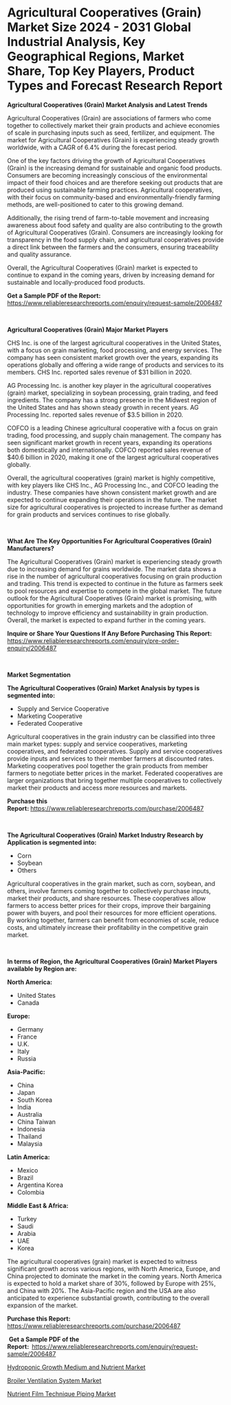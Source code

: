 <p><h1>Agricultural Cooperatives (Grain) Market Size 2024 - 2031 Global Industrial Analysis, Key Geographical Regions, Market Share, Top Key Players, Product Types and Forecast Research Report</h1></p><p><strong>Agricultural Cooperatives (Grain) Market Analysis and Latest Trends</strong></p>
<p><p>Agricultural Cooperatives (Grain) are associations of farmers who come together to collectively market their grain products and achieve economies of scale in purchasing inputs such as seed, fertilizer, and equipment. The market for Agricultural Cooperatives (Grain) is experiencing steady growth worldwide, with a CAGR of 6.4% during the forecast period.</p><p>One of the key factors driving the growth of Agricultural Cooperatives (Grain) is the increasing demand for sustainable and organic food products. Consumers are becoming increasingly conscious of the environmental impact of their food choices and are therefore seeking out products that are produced using sustainable farming practices. Agricultural cooperatives, with their focus on community-based and environmentally-friendly farming methods, are well-positioned to cater to this growing demand.</p><p>Additionally, the rising trend of farm-to-table movement and increasing awareness about food safety and quality are also contributing to the growth of Agricultural Cooperatives (Grain). Consumers are increasingly looking for transparency in the food supply chain, and agricultural cooperatives provide a direct link between the farmers and the consumers, ensuring traceability and quality assurance.</p><p>Overall, the Agricultural Cooperatives (Grain) market is expected to continue to expand in the coming years, driven by increasing demand for sustainable and locally-produced food products.</p></p>
<p><strong>Get a Sample PDF of the Report:&nbsp;</strong> <a href="https://www.reliableresearchreports.com/enquiry/request-sample/2006487">https://www.reliableresearchreports.com/enquiry/request-sample/2006487</a></p>
<p>&nbsp;</p>
<p><strong>Agricultural Cooperatives (Grain) Major Market Players</strong></p>
<p><p>CHS Inc. is one of the largest agricultural cooperatives in the United States, with a focus on grain marketing, food processing, and energy services. The company has seen consistent market growth over the years, expanding its operations globally and offering a wide range of products and services to its members. CHS Inc. reported sales revenue of $31 billion in 2020.</p><p>AG Processing Inc. is another key player in the agricultural cooperatives (grain) market, specializing in soybean processing, grain trading, and feed ingredients. The company has a strong presence in the Midwest region of the United States and has shown steady growth in recent years. AG Processing Inc. reported sales revenue of $3.5 billion in 2020.</p><p>COFCO is a leading Chinese agricultural cooperative with a focus on grain trading, food processing, and supply chain management. The company has seen significant market growth in recent years, expanding its operations both domestically and internationally. COFCO reported sales revenue of $40.6 billion in 2020, making it one of the largest agricultural cooperatives globally.</p><p>Overall, the agricultural cooperatives (grain) market is highly competitive, with key players like CHS Inc., AG Processing Inc., and COFCO leading the industry. These companies have shown consistent market growth and are expected to continue expanding their operations in the future. The market size for agricultural cooperatives is projected to increase further as demand for grain products and services continues to rise globally.</p></p>
<p>&nbsp;</p>
<p><strong>What Are The Key Opportunities For Agricultural Cooperatives (Grain) Manufacturers?</strong></p>
<p><p>The Agricultural Cooperatives (Grain) market is experiencing steady growth due to increasing demand for grains worldwide. The market data shows a rise in the number of agricultural cooperatives focusing on grain production and trading. This trend is expected to continue in the future as farmers seek to pool resources and expertise to compete in the global market. The future outlook for the Agricultural Cooperatives (Grain) market is promising, with opportunities for growth in emerging markets and the adoption of technology to improve efficiency and sustainability in grain production. Overall, the market is expected to expand further in the coming years.</p></p>
<p><strong>Inquire or Share Your Questions If Any Before Purchasing This Report:</strong> <a href="https://www.reliableresearchreports.com/enquiry/pre-order-enquiry/2006487">https://www.reliableresearchreports.com/enquiry/pre-order-enquiry/2006487</a></p>
<p>&nbsp;</p>
<p><strong>Market Segmentation</strong></p>
<p><strong>The Agricultural Cooperatives (Grain) Market Analysis by types is segmented into:</strong></p>
<p><ul><li>Supply and Service Cooperative</li><li>Marketing Cooperative</li><li>Federated Cooperative</li></ul></p>
<p><p>Agricultural cooperatives in the grain industry can be classified into three main market types: supply and service cooperatives, marketing cooperatives, and federated cooperatives. Supply and service cooperatives provide inputs and services to their member farmers at discounted rates. Marketing cooperatives pool together the grain products from member farmers to negotiate better prices in the market. Federated cooperatives are larger organizations that bring together multiple cooperatives to collectively market their products and access more resources and markets.</p></p>
<p><strong>Purchase this Report:&nbsp;</strong><a href="https://www.reliableresearchreports.com/purchase/2006487">https://www.reliableresearchreports.com/purchase/2006487</a></p>
<p>&nbsp;</p>
<p><strong>The Agricultural Cooperatives (Grain) Market Industry Research by Application is segmented into:</strong></p>
<p><ul><li>Corn</li><li>Soybean</li><li>Others</li></ul></p>
<p><p>Agricultural cooperatives in the grain market, such as corn, soybean, and others, involve farmers coming together to collectively purchase inputs, market their products, and share resources. These cooperatives allow farmers to access better prices for their crops, improve their bargaining power with buyers, and pool their resources for more efficient operations. By working together, farmers can benefit from economies of scale, reduce costs, and ultimately increase their profitability in the competitive grain market.</p></p>
<p>&nbsp;</p>
<p><strong>In terms of Region, the Agricultural Cooperatives (Grain) Market Players available by Region are:</strong></p>
<p>
    <p> <strong> North America: </strong>
        <ul>
            <li>United States</li>
            <li>Canada</li>
        </ul>
        </p> 
    <p> <strong> Europe: </strong>
        <ul>
            <li>Germany</li>
            <li>France</li>
            <li>U.K.</li>
            <li>Italy</li>
            <li>Russia</li>
        </ul>
        </p> 
    <p> <strong> Asia-Pacific: </strong>
        <ul>
            <li>China</li>
            <li>Japan</li>
            <li>South Korea</li>
            <li>India</li>
            <li>Australia</li>
            <li>China Taiwan</li>
            <li>Indonesia</li>
            <li>Thailand</li>
            <li>Malaysia</li>
        </ul>
        </p> 
    <p> <strong> Latin America: </strong>
        <ul>
            <li>Mexico</li>
            <li>Brazil</li>
            <li>Argentina Korea</li>
            <li>Colombia</li>
        </ul>
        </p> 
    <p> <strong> Middle East & Africa: </strong>
        <ul>
            <li>Turkey</li>
            <li>Saudi</li>
            <li>Arabia</li>
            <li>UAE</li>
            <li>Korea</li>
        </ul>
    </p>
    </p>
<p><p>The agricultural cooperatives (grain) market is expected to witness significant growth across various regions, with North America, Europe, and China projected to dominate the market in the coming years. North America is expected to hold a market share of 30%, followed by Europe with 25%, and China with 20%. The Asia-Pacific region and the USA are also anticipated to experience substantial growth, contributing to the overall expansion of the market.</p></p>
<p><strong>Purchase this Report: </strong><a href="https://www.reliableresearchreports.com/purchase/2006487">https://www.reliableresearchreports.com/purchase/2006487</a></p>
<p>&nbsp;<strong>Get a Sample PDF of the Report:&nbsp;&nbsp;</strong><a href="https://www.reliableresearchreports.com/enquiry/request-sample/2006487">https://www.reliableresearchreports.com/enquiry/request-sample/2006487</a></p>
<p><strong></strong></p>
<p><p><a href="https://github.com/kufem1/Market-Research-Report-List-1/blob/main/hydroponic-growth-medium-and-nutrient-market.md">Hydroponic Growth Medium and Nutrient Market</a></p><p><a href="https://github.com/nathandecarvalho/Market-Research-Report-List-2/blob/main/broiler-ventilation-system-market.md">Broiler Ventilation System Market</a></p><p><a href="https://github.com/kosella/Market-Research-Report-List-2/blob/main/nutrient-film-technique-piping-market.md">Nutrient Film Technique Piping Market</a></p></p>